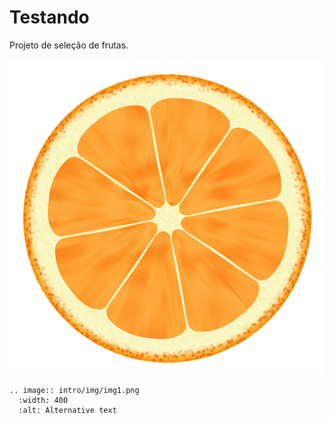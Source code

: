# Testando

Projeto de seleção de frutas.

![Image 1](intro/img/img1.png)

```eval_rst
.. image:: intro/img/img1.png
  :width: 400
  :alt: Alternative text
```